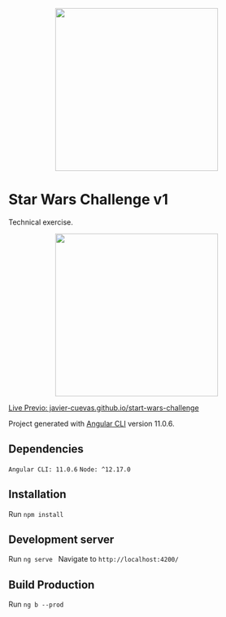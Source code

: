 <p align="center">
    <img width="320px" src="https://upload.wikimedia.org/wikipedia/commons/thumb/6/6c/Star_Wars_Logo.svg/320px-Star_Wars_Logo.svg.png">
</p>

# Star Wars Challenge v1

Technical exercise.

<p align="center">
  <a href="https://javier-cuevas.github.io/start-wars-challenge" >
    <img width="320px" src="https://javier-cuevas.github.io/start-wars-challenge/assets/images/previo.png">
  </a>
</p>

<a href="https://javier-cuevas.github.io/start-wars-challenge" >Live Previo: javier-cuevas.github.io/start-wars-challenge</a>

Project generated with [Angular CLI](https://github.com/angular/angular-cli) version 11.0.6.

## Dependencies

```Angular CLI: 11.0.6```
```Node: ^12.17.0```

## Installation

Run `npm install`

## Development server

Run `ng serve `
Navigate to ```http://localhost:4200/```

## Build Production

Run `ng b --prod`
